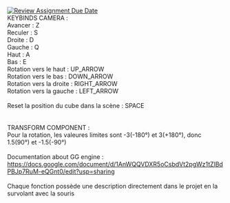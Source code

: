 [![Review Assignment Due Date](https://classroom.github.com/assets/deadline-readme-button-24ddc0f5d75046c5622901739e7c5dd533143b0c8e959d652212380cedb1ea36.svg)](https://classroom.github.com/a/58POhWSh)
<br/>
KEYBINDS CAMERA :<br/>
Avancer : Z<br/>
Reculer : S<br/>
Droite : D<br/>
Gauche : Q<br/>
Haut : A<br/>
Bas : E<br/>
Rotation vers le haut : UP_ARROW<br/>
Rotation vers le bas : DOWN_ARROW<br/>
Rotation vers la droite : RIGHT_ARROW<br/>
Rotation vers la gauche : LEFT_ARROW<br/>
<br/>
Reset la position du cube dans la scène : SPACE<br/>
<br/>
<br/>
TRANSFORM COMPONENT :<br/>
Pour la rotation, les valeures limites sont -3(-180°) et 3(+180°), donc 1.5(90°) et -1.5(-90°)<br/>
<br/>
Documentation about GG engine :<br/>
https://docs.google.com/document/d/1AnWQQVDXR5oCsbdVt2pgWz1tZlBdPBJp7RuM-eQGnt0/edit?usp=sharing<br/>
<br/>
Chaque fonction possède une description directement dans le projet en la survolant avec la souris<br/>

